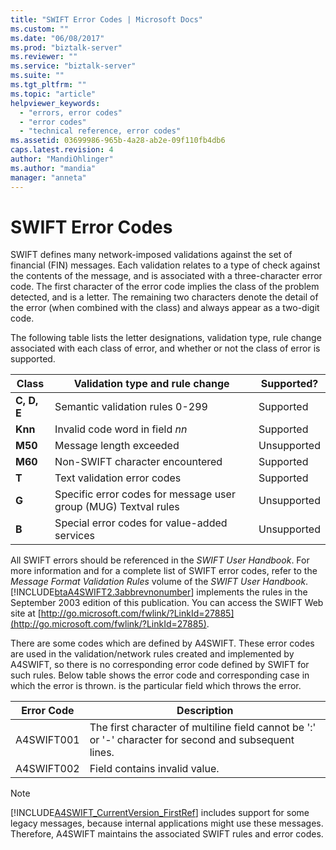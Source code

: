 ```yaml
---
title: "SWIFT Error Codes | Microsoft Docs"
ms.custom: ""
ms.date: "06/08/2017"
ms.prod: "biztalk-server"
ms.reviewer: ""
ms.service: "biztalk-server"
ms.suite: ""
ms.tgt_pltfrm: ""
ms.topic: "article"
helpviewer_keywords: 
  - "errors, error codes"
  - "error codes"
  - "technical reference, error codes"
ms.assetid: 03699986-965b-4a28-ab2e-09f110fb4db6
caps.latest.revision: 4
author: "MandiOhlinger"
ms.author: "mandia"
manager: "anneta"
---
```

# SWIFT Error Codes
SWIFT defines many network-imposed validations against the set of financial (FIN) messages. Each validation relates to a type of check against the contents of the message, and is associated with a three-character error code. The first character of the error code implies the class of the problem detected, and is a letter. The remaining two characters denote the detail of the error (when combined with the class) and always appear as a two-digit code.  
  
 The following table lists the letter designations, validation type, rule change associated with each class of error, and whether or not the class of error is supported.  
  
|Class|Validation type and rule change|Supported?|  
|-----------|-------------------------------------|----------------|  
|**C, D, E**|Semantic validation rules 0-299|Supported|  
|**Knn**|Invalid code word in field *nn*|Supported|  
|**M50**|Message length exceeded|Unsupported|  
|**M60**|Non-SWIFT character encountered|Supported|  
|**T**|Text validation error codes|Supported|  
|**G**|Specific error codes for message user group (MUG) Textval rules|Unsupported|  
|**B**|Special error codes for value-added services|Unsupported|  
  
 All SWIFT errors should be referenced in the *SWIFT User Handbook*. For more information and for a complete list of SWIFT error codes, refer to the *Message Format Validation Rules* volume of the *SWIFT User Handbook*. [!INCLUDE[btaA4SWIFT2.3abbrevnonumber](../../includes/btaa4swift2-3abbrevnonumber-md.md)] implements the rules in the September 2003 edition of this publication. You can access the SWIFT Web site at [http://go.microsoft.com/fwlink/?LinkId=27885](http://go.microsoft.com/fwlink/?LinkId=27885).  
  
 There are some codes which are defined by A4SWIFT. These error codes are used in the validation/network rules created and implemented by A4SWIFT, so there is no corresponding error code defined by SWIFT for such rules. Below table shows the error code and corresponding case in which the error is thrown. is the particular field which throws the error.  
  
|Error Code|Description|  
|----------------|-----------------|  
|A4SWIFT001|The first character of multiline field cannot be ':' or '-' character for second and  subsequent lines.|  
|A4SWIFT002|Field contains invalid value.|  
  
> [!NOTE]
>  [!INCLUDE[A4SWIFT_CurrentVersion_FirstRef](../../includes/a4swift-currentversion-firstref-md.md)] includes support for some legacy messages, because internal applications might use these messages. Therefore, A4SWIFT maintains the associated SWIFT rules and error codes.